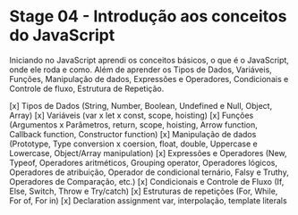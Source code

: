 # Stage 04 - Introdução aos conceitos do JavaScript

Iniciando no JavaScript aprendi os conceitos básicos, o que é o JavaScript, onde ele roda e como. Além de aprender os Tipos de Dados, Variáveis, Funções, Manipulação de dados, Expressões e Operadores, Condicionais e Controle de fluxo, Estrutura de Repetição.

[x] Tipos de Dados (String, Number, Boolean, Undefined e Null, Object, Array)
[x] Variáveis (var x let x const, scope, hoisting)
[x] Funções (Argumentos x Parâmetros, return, scope, hoisting, Arrow function, Callback function, Constructor function)
[x] Manipulação de dados (Prototype, Type conversion x coersion, float, double, Uppercase e Lowercase, Object/Array manipulation)
[x] Expressões e Operadores (New, Typeof, Operadores aritméticos, Grouping operator, Operadores lógicos, Operadores de atribuição, Operador de condicional ternário, Falsy e Truthy, Operadores de Comparação, etc.)
[x] Condicionais e Controle de Fluxo (If, Else, Switch, Throw e Try/catch)
[x] Estruturas de repetições (For, While, For of, For in)
[x] Declaration assignment var, interpolação, template literals